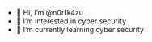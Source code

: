 - 👋 Hi, I’m @n0r1k4zu
- 👀 I’m interested in cyber security
- 🌱 I’m currently learning cyber security

<!---
n0r1k4zu/n0r1k4zu is a ✨ special ✨ repository because its `README.md` (this file) appears on your GitHub profile.
You can click the Preview link to take a look at your changes.
--->
